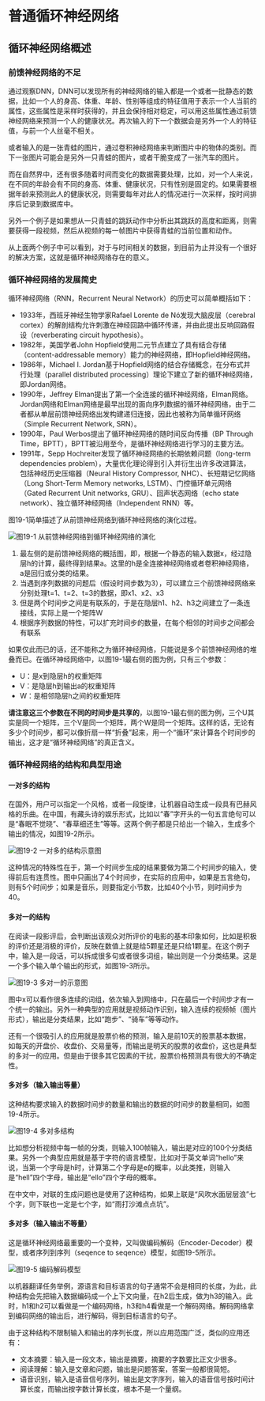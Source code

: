 # 普通循环神经网络

## 循环神经网络概述

### 前馈神经网络的不足

通过观察DNN，DNN可以发现所有的神经网络的输入都是一个或者一批静态的数据，比如一个人的身高、体重、年龄、性别等组成的特征值用于表示一个人当前的属性，这些属性是采样时获得的，并且会保持相对稳定，可以用这些属性通过前馈神经网络来预测一个人的健康状况。再次输入的下一个数据会是另外一个人的特征值，与前一个人丝毫不相关。

或者输入的是一张青蛙的图片，通过卷积神经网络来判断图片中的物体的类别。而下一张图片可能会是另外一只青蛙的图片，或者干脆变成了一张汽车的图片。

而在自然界中，还有很多随着时间而变化的数据需要处理，比如，对一个人来说，在不同的年龄会有不同的身高、体重、健康状况，只有性别是固定的。如果需要根据年龄来预测此人的健康状况，则需要每年对此人的情况进行一次采样，按时间排序后记录到数据库中。

另外一个例子是如果想从一只青蛙的跳跃动作中分析出其跳跃的高度和距离，则需要获得一段视频，然后从视频的每一帧图片中获得青蛙的当前位置和动作。

从上面两个例子中可以看到，对于与时间相关的数据，到目前为止并没有一个很好的解决方案，这就是循环神经网络存在的意义。

### 循环神经网络的发展简史

循环神经网络（RNN，Recurrent Neural Network）的历史可以简单概括如下：

* 1933年，西班牙神经生物学家Rafael Lorente de Nó发现大脑皮层（cerebral cortex）的解剖结构允许刺激在神经回路中循环传递，并由此提出反响回路假设（reverberating circuit hypothesis）。
* 1982年，美国学者John Hopfield使用二元节点建立了具有结合存储（content-addressable memory）能力的神经网络，即Hopfield神经网络。
* 1986年，Michael I. Jordan基于Hopfield网络的结合存储概念，在分布式并行处理（parallel distributed processing）理论下建立了新的循环神经网络，即Jordan网络。
* 1990年，Jeffrey Elman提出了第一个全连接的循环神经网络，Elman网络。Jordan网络和Elman网络是最早出现的面向序列数据的循环神经网络，由于二者都从单层前馈神经网络出发构建递归连接，因此也被称为简单循环网络（Simple Recurrent Network, SRN）。
* 1990年，Paul Werbos提出了循环神经网络的随时间反向传播（BP Through Time，BPTT），BPTT被沿用至今，是循环神经网络进行学习的主要方法。
* 1991年，Sepp Hochreiter发现了循环神经网络的长期依赖问题（long-term dependencies problem），大量优化理论得到引入并衍生出许多改进算法，包括神经历史压缩器（Neural History Compressor, NHC）、长短期记忆网络（Long Short-Term Memory networks, LSTM）、门控循环单元网络（Gated Recurrent Unit networks, GRU）、回声状态网络（echo state network）、独立循环神经网络（Independent RNN）等。

图19-1简单描述了从前馈神经网络到循环神经网络的演化过程。

![&#x56FE;19-1 &#x4ECE;&#x524D;&#x9988;&#x795E;&#x7ECF;&#x7F51;&#x7EDC;&#x5230;&#x5FAA;&#x73AF;&#x795E;&#x7ECF;&#x7F51;&#x7EDC;&#x7684;&#x6F14;&#x5316;](.gitbook/assets/image%20%289%29.png)

1. 最左侧的是前馈神经网络的概括图，即，根据一个静态的输入数据x，经过隐层h的计算，最终得到结果a。这里的h是全连接神经网络或者卷积神经网络，a是回归或分类的结果。
2. 当遇到序列数据的问题后（假设时间步数为3），可以建立三个前馈神经网络来分别处理t=1、t=2、t=3的数据，即x1、x2、x3
3. 但是两个时间步之间是有联系的，于是在隐层h1、h2、h3之间建立了一条连接线，实际上是一个矩阵W
4. 根据序列数据的特性，可以扩充时间步的数量，在每个相邻的时间步之间都会有联系

如果仅此而已的话，还不能称之为循环神经网络，只能说是多个前馈神经网络的堆叠而已。在循环神经网络中，以图19-1最右侧的图为例，只有三个参数：

* U：是x到隐层h的权重矩阵
* V：是隐层h到输出a的权重矩阵
* W：是相邻隐层h之间的权重矩阵

**请注意这三个参数在不同的时间步是共享的**，以图19-1最右侧的图为例，三个U其实是同一个矩阵，三个V是同一个矩阵，两个W是同一个矩阵。这样的话，无论有多少个时间步，都可以像折扇一样“折叠”起来，用一个“循环”来计算各个时间步的输出，这才是“循环神经网络”的真正含义。

### 循环神经网络的结构和典型用途

#### 一对多的结构

在国外，用户可以指定一个风格，或者一段旋律，让机器自动生成一段具有巴赫风格的乐曲。在中国，有藏头诗的娱乐形式，比如以“春”字开头的一句五言绝句可以是“春眠不觉晓”、“春草细还生”等等。这两个例子都是只给出一个输入，生成多个输出的情况，如图19-2所示。

![&#x56FE;19-2 &#x4E00;&#x5BF9;&#x591A;&#x7684;&#x7ED3;&#x6784;&#x793A;&#x610F;&#x56FE;](.gitbook/assets/image%20%286%29.png)

这种情况的特殊性在于，第一个时间步生成的结果要做为第二个时间步的输入，使得前后有连贯性。图中只画出了4个时间步，在实际的应用中，如果是五言绝句，则有5个时间步；如果是音乐，则要指定小节数，比如40个小节，则时间步为40。

#### 多对一的结构

在阅读一段影评后，会判断出该观众对所评价的电影的基本印象如何，比如是积极的评价还是消极的评价，反映在数值上就是给5颗星还是只给1颗星。在这个例子中，输入是一段话，可以拆成很多句或者很多词组，输出则是一个分类结果。这是一个多个输入单个输出的形式，如图19-3所示。

![&#x56FE;19-3 &#x591A;&#x5BF9;&#x4E00;&#x7684;&#x793A;&#x610F;&#x56FE;](.gitbook/assets/image%20%285%29.png)

图中x可以看作很多连续的词组，依次输入到网络中，只在最后一个时间步才有一个统一的输出。另外一种典型的应用就是视频动作识别，输入连续的视频帧（图片形式），输出是分类结果，比如“跑步”、“骑车”等等动作。

还有一个很吸引人的应用就是股票价格的预测，输入是前10天的股票基本数据，如每天的开盘价、收盘价、交易量等，而输出是明天的股票的收盘价，这也是典型的多对一的应用。但是由于很多其它因素的干扰，股票价格预测具有很大的不确定性。

#### 多对多（输入输出等量）

这种结构要求输入的数据时间步的数量和输出的数据的时间步的数量相同，如图19-4所示。

![&#x56FE;19-4 &#x591A;&#x5BF9;&#x591A;&#x7ED3;&#x6784;](.gitbook/assets/image%20%287%29.png)

比如想分析视频中每一帧的分类，则输入100帧输入，输出是对应的100个分类结果。另外一个典型应用就是基于字符的语言模型，比如对于英文单词“hello”来说，当第一个字母是h时，计算第二个字母是e的概率，以此类推，则输入是“hell”四个字母，输出是“ello”四个字母的概率。

在中文中，对联的生成问题也是使用了这种结构，如果上联是“风吹水面层层浪”七个字，则下联也一定是七个字，如“雨打沙滩点点坑”。

#### 多对多（输入输出不等量）

这是循环神经网络最重要的一个变种，又叫做编码解码（Encoder-Decoder）模型，或者序列到序列（seqence to seqence）模型，如图19-5所示。

![&#x56FE;19-5 &#x7F16;&#x7801;&#x89E3;&#x7801;&#x6A21;&#x578B;](.gitbook/assets/image%20%2810%29.png)

以机器翻译任务举例，源语言和目标语言的句子通常不会是相同的长度，为此，此种结构会先把输入数据编码成一个上下文向量，在h2后生成，做为h3的输入。此时，h1和h2可以看做是一个编码网络，h3和h4看做是一个解码网络。解码网络拿到编码网络的输出后，进行解码，得到目标语言的句子。

由于这种结构不限制输入和输出的序列长度，所以应用范围广泛，类似的应用还有：

* 文本摘要：输入是一段文本，输出是摘要，摘要的字数要比正文少很多。
* 阅读理解：输入是文章和问题，输出是问题答案，答案一般都很简短。
* 语音识别，输入是语音信号序列，输出是文字序列，输入的语音信号按时间计算长度，而输出按字数计算长度，根本不是一个量纲。

